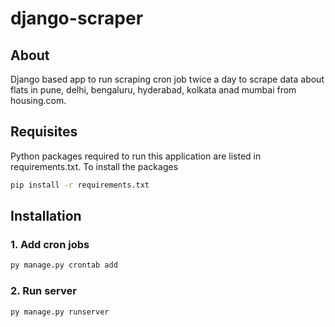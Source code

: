 # django-scraper

## About

Django based app to run scraping cron job twice a day to scrape data about flats in pune, delhi, bengaluru, hyderabad, kolkata anad mumbai from housing.com.

## Requisites

Python packages required to run this application are listed in requirements.txt. To install the packages
```bash
pip install -r requirements.txt
```


## Installation

### 1. Add cron jobs
```bash
py manage.py crontab add
```

### 2. Run server
```bash
py manage.py runserver
```
